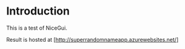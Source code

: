 # Introduction 
This is a test of NiceGui.

Result is hosted at [http://superrandomnameapp.azurewebsites.net/]
